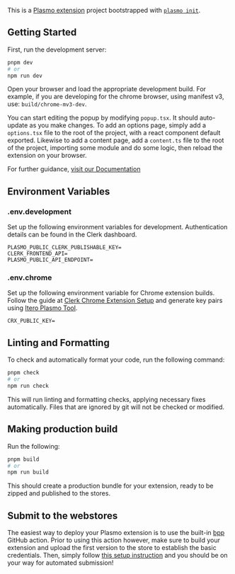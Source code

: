 This is a [Plasmo extension](https://docs.plasmo.com/) project bootstrapped with [`plasmo init`](https://www.npmjs.com/package/plasmo).

## Getting Started

First, run the development server:

```bash
pnpm dev
# or
npm run dev
```

Open your browser and load the appropriate development build. For example, if you are developing for the chrome browser, using manifest v3, use: `build/chrome-mv3-dev`.

You can start editing the popup by modifying `popup.tsx`. It should auto-update as you make changes. To add an options page, simply add a `options.tsx` file to the root of the project, with a react component default exported. Likewise to add a content page, add a `content.ts` file to the root of the project, importing some module and do some logic, then reload the extension on your browser.

For further guidance, [visit our Documentation](https://docs.plasmo.com/)

## Environment Variables

### .env.development

Set up the following environment variables for development. Authentication details can be found in the Clerk dashboard.

```
PLASMO_PUBLIC_CLERK_PUBLISHABLE_KEY=
CLERK_FRONTEND_API=
PLASMO_PUBLIC_API_ENDPOINT=
```

### .env.chrome

Set up the following environment variable for Chrome extension builds. Follow the guide at [Clerk Chrome Extension Setup](https://clerk.com/docs/quickstarts/chrome-extension#create-a-consistent-crx-id-for-your-extension) and generate key pairs using [Itero Plasmo Tool](https://itero.plasmo.com/tools/generate-keypairs).

```
CRX_PUBLIC_KEY=
```

## Linting and Formatting

To check and automatically format your code, run the following command:

```bash
pnpm check
# or
npm run check
```

This will run linting and formatting checks, applying necessary fixes automatically. Files that are ignored by git will not be checked or modified.

## Making production build

Run the following:

```bash
pnpm build
# or
npm run build
```

This should create a production bundle for your extension, ready to be zipped and published to the stores.

## Submit to the webstores

The easiest way to deploy your Plasmo extension is to use the built-in [bpp](https://bpp.browser.market) GitHub action. Prior to using this action however, make sure to build your extension and upload the first version to the store to establish the basic credentials. Then, simply follow [this setup instruction](https://docs.plasmo.com/framework/workflows/submit) and you should be on your way for automated submission!
